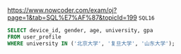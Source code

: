 https://www.nowcoder.com/exam/oj?page=1&tab=SQL%E7%AF%87&topicId=199
`SQL16`

```SQL
SELECT device_id, gender, age, university, gpa
FROM user_profile
WHERE university IN ('北京大学', '复旦大学', '山东大学');
```
